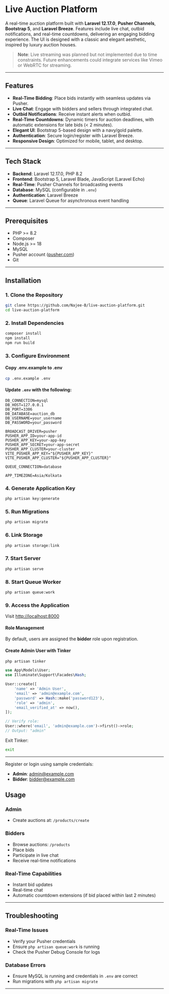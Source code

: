 # Live Auction Platform

A real-time auction platform built with **Laravel 12.17.0**, **Pusher Channels**, **Bootstrap 5**, and **Laravel Breeze**. Features include live chat, outbid notifications, and real-time countdowns, delivering an engaging bidding experience. The UI is designed with a classic and elegant aesthetic, inspired by luxury auction houses.

> **Note**: Live streaming was planned but not implemented due to time constraints. Future enhancements could integrate services like Vimeo or WebRTC for streaming.

---

## Features

* **Real-Time Bidding**: Place bids instantly with seamless updates via Pusher.
* **Live Chat**: Engage with bidders and sellers through integrated chat.
* **Outbid Notifications**: Receive instant alerts when outbid.
* **Real-Time Countdowns**: Dynamic timers for auction deadlines, with automatic extensions for late bids (< 2 minutes).
* **Elegant UI**: Bootstrap 5-based design with a navy/gold palette.
* **Authentication**: Secure login/register with Laravel Breeze.
* **Responsive Design**: Optimized for mobile, tablet, and desktop.

---

## Tech Stack

* **Backend**: Laravel 12.17.0, PHP 8.2
* **Frontend**: Bootstrap 5, Laravel Blade, JavaScript (Laravel Echo)
* **Real-Time**: Pusher Channels for broadcasting events
* **Database**: MySQL (configurable in `.env`)
* **Authentication**: Laravel Breeze
* **Queue**: Laravel Queue for asynchronous event handling

---

## Prerequisites

* PHP >= 8.2
* Composer
* Node.js >= 18
* MySQL
* Pusher account ([pusher.com](https://pusher.com))
* Git

---

## Installation

### 1. Clone the Repository

```bash
git clone https://github.com/Najee-B/live-auction-platform.git
cd live-auction-platform
```

### 2. Install Dependencies

```bash
composer install
npm install
npm run build
```

### 3. Configure Environment

#### Copy .env.example to .env

```bash
cp .env.example .env
```

#### Update `.env` with the following:

```dotenv
DB_CONNECTION=mysql
DB_HOST=127.0.0.1
DB_PORT=3306
DB_DATABASE=auction_db
DB_USERNAME=your_username
DB_PASSWORD=your_password

BROADCAST_DRIVER=pusher
PUSHER_APP_ID=your-app-id
PUSHER_APP_KEY=your-app-key
PUSHER_APP_SECRET=your-app-secret
PUSHER_APP_CLUSTER=your-cluster
VITE_PUSHER_APP_KEY="${PUSHER_APP_KEY}"
VITE_PUSHER_APP_CLUSTER="${PUSHER_APP_CLUSTER}"

QUEUE_CONNECTION=database

APP_TIMEZONE=Asia/Kolkata
```

### 4. Generate Application Key

```bash
php artisan key:generate
```

### 5. Run Migrations

```bash
php artisan migrate
```

### 6. Link Storage

```bash
php artisan storage:link
```

### 7. Start Server

```bash
php artisan serve
```

### 8. Start Queue Worker

```bash
php artisan queue:work
```

### 9. Access the Application

Visit [http://localhost:8000](http://localhost:8000)

#### Role Management

By default, users are assigned the **bidder** role upon registration.

#### Create Admin User with Tinker

```bash
php artisan tinker
```

```php
use App\Models\User;
use Illuminate\Support\Facades\Hash;

User::create([
    'name' => 'Admin User',
    'email' => 'admin@example.com',
    'password' => Hash::make('password123'),
    'role' => 'admin',
    'email_verified_at' => now(),
]);

// Verify role:
User::where('email', 'admin@example.com')->first()->role;
// Output: "admin"
```

Exit Tinker:

```bash
exit
```

---


Register or login using sample credentials:

* **Admin**: [admin@example.com](mailto:admin@example.com)
* **Bidder**: [bidder@example.com](mailto:bidder@example.com)


## Usage

### Admin

* Create auctions at: `/products/create`

### Bidders

* Browse auctions: `/products`
* Place bids
* Participate in live chat
* Receive real-time notifications

### Real-Time Capabilities

* Instant bid updates
* Real-time chat
* Automatic countdown extensions (if bid placed within last 2 minutes)

---

## Troubleshooting

### Real-Time Issues

* Verify your Pusher credentials
* Ensure `php artisan queue:work` is running
* Check the Pusher Debug Console for logs

### Database Errors

* Ensure MySQL is running and credentials in `.env` are correct
* Run migrations with `php artisan migrate`

---



